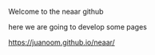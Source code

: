 Welcome to the neaar github

here we are going to develop some pages

https://juanoom.github.io/neaar/
